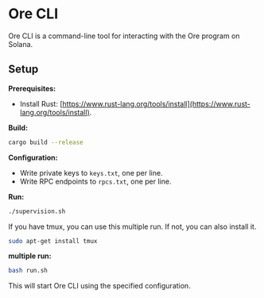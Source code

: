 # Ore CLI

Ore CLI is a command-line tool for interacting with the Ore program on Solana.

## Setup

**Prerequisites:**
- Install Rust: [https://www.rust-lang.org/tools/install](https://www.rust-lang.org/tools/install).

**Build:**
```sh
cargo build --release
```

**Configuration:**
- Write private keys to `keys.txt`, one per line.
- Write RPC endpoints to `rpcs.txt`, one per line.

**Run:**
```sh
./supervision.sh
```

If you have tmux, you can use this multiple run. If not, you can also install it. 
```sh
sudo apt-get install tmux
```

**multiple run:**
```sh
bash run.sh
```

This will start Ore CLI using the specified configuration.

